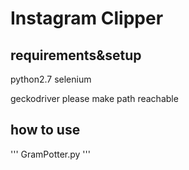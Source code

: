 # Instagram Clipper

## requirements&setup
python2.7
selenium

geckodriver
please make path reachable


## how to use

'''
GramPotter.py
'''
